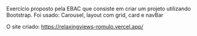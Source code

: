 Exercício proposto pela EBAC que consiste  em criar um projeto utilizando Bootstrap.
Foi usado: Carousel, layout com grid, card e navBar

O site criado: https://relaxingviews-romulo.vercel.app/
